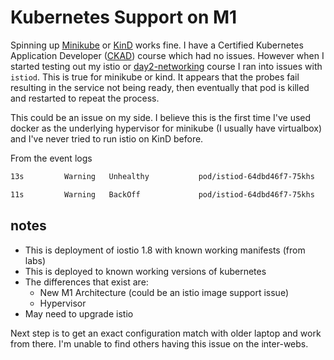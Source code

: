 # Kubernetes Support on M1

Spinning up [Minikube](https://minikube.sigs.k8s.io/docs/start/) or [KinD](https://kind.sigs.k8s.io/) works fine.  I have a Certified Kubernetes Application Developer ([CKAD](https://github.com/kensipe/ckad-labs)) course which had no issues.  However when I started testing out my istio or [day2-networking](https://github.com/kensipe/d2-networking) course I ran into issues with `istiod`.   This is true for minikube or kind.  It appears that the probes fail resulting in the service not being ready, then eventually that pod is killed and restarted to repeat the process.

This could be an issue on my side.  I believe this is the first time I've used docker as the underlying hypervisor for minikube (I usually have virtualbox) and I've never tried to run istio on KinD before.

From the event logs

```sh
13s         Warning   Unhealthy           pod/istiod-64dbd46f7-75khs                   Readiness probe failed: Get "http://10.244.0.5:8080/ready": dial tcp 10.244.0.5:8080: connect: connection refused

11s         Warning   BackOff             pod/istiod-64dbd46f7-75khs                   Back-off restarting failed container
```

## notes

* This is deployment of iostio 1.8 with known working manifests (from labs)
* This is deployed to known working versions of kubernetes
* The differences that exist are:
    * New M1 Architecture (could be an istio image support issue)
    * Hypervisor
* May need to upgrade istio

Next step is to get an exact configuration match with older laptop and work from there.  I'm unable to find others having this issue on the inter-webs.